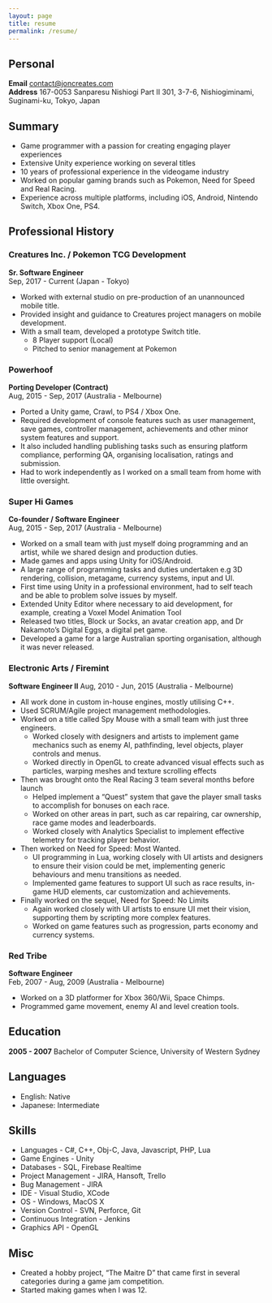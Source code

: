 ```yaml
---
layout: page
title: resume
permalink: /resume/
---
```


## Personal
**Email** contact@joncreates.com  
**Address** 167-0053 Sanparesu Nishiogi Part Ⅱ 301, 3-7-6, Nishiogiminami, Suginami-ku, Tokyo, Japan

## Summary
* Game programmer with a passion for creating engaging player experiences
* Extensive Unity experience working on several titles
* 10 years of professional experience in the videogame industry
* Worked on popular gaming brands such as Pokemon, Need for Speed and Real Racing.
* Experience across multiple platforms, including iOS, Android, Nintendo Switch, Xbox One, PS4.

## Professional History

### Creatures Inc. / Pokemon TCG Development
**Sr. Software Engineer**  
Sep, 2017 - Current (Japan - Tokyo)


* Worked with external studio on pre-production of an unannounced mobile title.
* Provided insight and guidance to Creatures project managers on mobile development.
* With a small team, developed a prototype Switch title.
   * 8 Player support (Local)
   * Pitched to senior management at Pokemon

### Powerhoof
**Porting Developer (Contract)**  
Aug, 2015 - Sep, 2017 (Australia - Melbourne)

* Ported a Unity game, Crawl, to PS4 / Xbox One.
* Required development of console features such as user management, save games, controller management, achievements and other minor system features and support.
* It also included handling publishing tasks such as ensuring platform compliance, performing QA, organising localisation, ratings and submission.
* Had to work independently as I worked on a small team from home with little oversight.

### Super Hi Games
**Co-founder / Software Engineer**  
Aug, 2015 - Sep, 2017 (Australia - Melbourne)

* Worked on a small team with just myself doing programming and an artist, while we shared design and production duties.
* Made games and apps using Unity for iOS/Android.
* A large range of programming tasks and duties undertaken e.g 3D rendering, collision, metagame, currency systems, input and UI.
* First time using Unity in a professional environment, had to self teach and be able to problem solve issues by myself.
* Extended Unity Editor where necessary to aid development, for example, creating a Voxel Model Animation Tool
* Released two titles, Block ur Socks, an avatar creation app, and Dr Nakamoto’s Digital Eggs, a digital pet game. 
* Developed a game for a large Australian sporting organisation, although it was never released.

### Electronic Arts / Firemint
**Software Engineer II** 
Aug, 2010 - Jun, 2015 (Australia - Melbourne)

* All work done in custom in-house engines, mostly utilising C++.
* Used SCRUM/Agile project management methodologies.
* Worked on a title called Spy Mouse with a small team with just three engineers.
   * Worked closely with designers and artists to implement game mechanics such as enemy AI, pathfinding, level objects, player controls and menus.
   * Worked directly in OpenGL to create advanced visual effects such as particles, warping meshes and texture scrolling effects
* Then was brought onto the Real Racing 3 team several months before launch
   * Helped implement a “Quest” system that gave the player small tasks to accomplish for bonuses on each race.
   * Worked on other areas in part, such as car repairing, car ownership, race game modes and leaderboards.
   * Worked closely with Analytics Specialist to implement effective telemetry for tracking player behavior.
* Then worked on Need for Speed: Most Wanted.
   * UI programming in Lua, working closely with UI artists and designers to ensure their vision could be met, implementing generic behaviours and menu transitions as needed.
   * Implemented game features to support UI such as race results, in-game HUD elements, car customization and achievements.
* Finally worked on the sequel, Need for Speed: No Limits
   * Again worked closely with UI artists to ensure UI met their vision, supporting them by scripting more complex features.
   * Worked on game features such as progression, parts economy and currency systems.

### Red Tribe
**Software Engineer**  
Feb, 2007 - Aug, 2009 (Australia - Melbourne)

* Worked on a 3D platformer for Xbox 360/Wii, Space Chimps.
* Programmed game movement, enemy AI and level creation tools.

## Education

**2005 - 2007** Bachelor of Computer Science, University of Western Sydney

## Languages
* English: Native
* Japanese: Intermediate

## Skills
* Languages - C#, C++, Obj-C, Java, Javascript, PHP, Lua
* Game Engines - Unity
* Databases - SQL, Firebase Realtime
* Project Management - JIRA, Hansoft, Trello
* Bug Management - JIRA
* IDE - Visual Studio, XCode
* OS - Windows, MacOS X
* Version Control - SVN, Perforce, Git
* Continuous Integration - Jenkins
* Graphics API - OpenGL

## Misc
* Created a hobby project, “The Maitre D” that came first in several categories during a game jam competition.
* Started making games when I was 12.
   